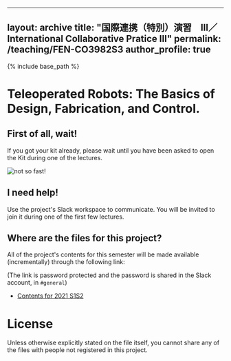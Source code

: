 
---
layout: archive
title: "国際連携（特別）演習　Ⅲ／International Collaborative Pratice III"
permalink: /teaching/FEN-CO3982S3
author_profile: true
---

{% include base_path %}

# Teleoperated Robots: The Basics of Design, Fabrication, and Control.

## First of all, wait!
If you got your kit already, please wait until you have been asked to open the Kit during one of the lectures.

![not so fast!](https://user-images.githubusercontent.com/46012516/111438785-ffdc7d80-8747-11eb-8265-1794c4f04d99.gif)
## I need help!
Use the project's Slack workspace to communicate. You will be invited to join it during one of the first few lectures.

## Where are the files for this project?

All of the project's contents for this semester will be made available (incrementally) through the following link:

(The link is password protected and the password is shared in the Slack account, in `#general`)

- [Contents for 2021 S1S2](http://u.pc.cd/zPP7)

# License
Unless otherwise explicitly stated on the file itself, you cannot share any of the files with people not registered in this project. 
